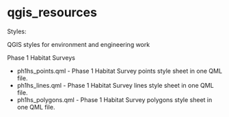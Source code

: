 # qgis_resources

Styles:

QGIS styles for environment and engineering work

Phase 1 Habitat Surveys
- ph1hs_points.qml - Phase 1 Habitat Survey points style sheet in one QML file.  
- ph1hs_lines.qml - Phase 1 Habitat Survey lines style sheet in one QML file.
- ph1hs_polygons.qml - Phase 1 Habitat Survey polygons style sheet in one QML file. 
